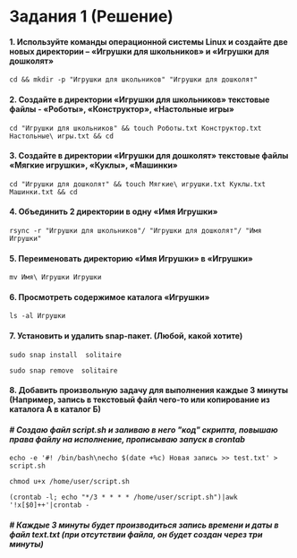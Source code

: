 # Задания 1 (Решение)

#### 1. Используйте команды операционной системы Linux и создайте две новых директории – «Игрушки для школьников» и «Игрушки для дошколят»

   ```
   cd && mkdir -p "Игрушки для школьников" "Игрушки для дошколят"
   ```

#### 2. Создайте в директории «Игрушки для школьников» текстовые файлы - «Роботы», «Конструктор», «Настольные игры»

   ```
   cd "Игрушки для школьников" && touch Роботы.txt Конструктор.txt Настольные\ игры.txt && cd
   ```

#### 3. Создайте в директории «Игрушки для дошколят» текстовые файлы «Мягкие игрушки», «Куклы», «Машинки»

   ```
   cd "Игрушки для дошколят" && touch Мягкие\ игрушки.txt Куклы.txt Машинки.txt && cd
   ```

#### 4. Объединить 2 директории в одну «Имя Игрушки»

   ```
   rsync -r "Игрушки для школьников"/ "Игрушки для дошколят"/ "Имя Игрушки"
   ```

#### 5. Переименовать директорию «Имя Игрушки» в «Игрушки»

   ```
   mv Имя\ Игрушки Игрушки
   ```

#### 6. Просмотреть содержимое каталога «Игрушки»

   ```
   ls -al Игрушки
   ```

#### 7. Установить и удалить snap-пакет. (Любой, какой хотите)

   ```
   sudo snap install  solitaire
   
   ```
   ```
   sudo snap remove  solitaire 
 
   ```

#### 8. Добавить произвольную задачу для выполнения каждые 3 минуты (Например, запись в текстовый файл чего-то или копирование из каталога А в каталог Б)
####   ***# Создаю файл script.sh и заливаю в него "код" скрипта, повышаю права файлу на исполнение, прописываю запуск в crontab***   
   ```
   echo -e '#! /bin/bash\necho $(date +%c) Новая запись >> test.txt' > script.sh 
   ```
   ```   
   chmod u+x /home/user/script.sh
   ```
   ```
   (crontab -l; echo "*/3 * * * * /home/user/script.sh")|awk '!x[$0]++'|crontab -
   ```
####   ***# Каждые 3 минуты будет производиться запись времени и даты в файл text.txt (при отсутствии файла, он будет создан через три минуты)***  


